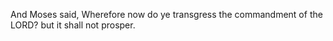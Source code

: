 And Moses said, Wherefore now do ye transgress the commandment of the LORD? but it shall not prosper.
